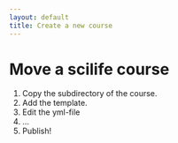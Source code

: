 ```yaml
---
layout: default
title: Create a new course
---
```


# Move a scilife course

1. Copy the subdirectory of the course.
2. Add the template.
3. Edit the yml-file
4. ...
5. Publish!
